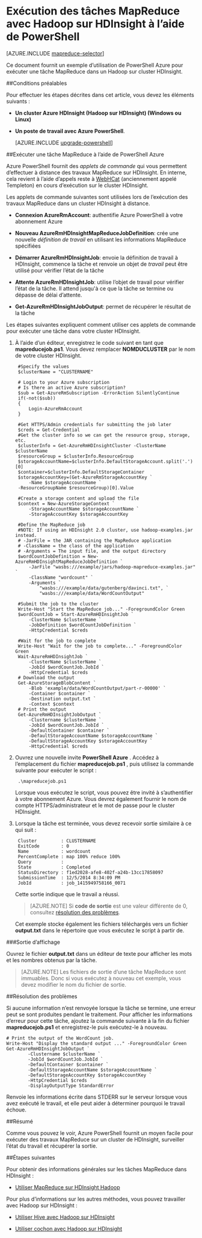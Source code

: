 <properties
   pageTitle="Utiliser MapReduce et PowerShell avec Hadoop | Microsoft Azure"
   description="Découvrez comment utiliser PowerShell pour effectuer à distance des travaux MapReduce avec Hadoop sur HDInsight."
   services="hdinsight"
   documentationCenter=""
   authors="Blackmist"
   manager="jhubbard"
   editor="cgronlun"
    tags="azure-portal"/>

<tags
   ms.service="hdinsight"
   ms.devlang="na"
   ms.topic="article"
   ms.tgt_pltfrm="na"
   ms.workload="big-data"
   ms.date="08/29/2016"
   ms.author="larryfr"/>

# <a name="run-mapreduce-jobs-with-hadoop-on-hdinsight-using-powershell"></a>Exécution des tâches MapReduce avec Hadoop sur HDInsight à l’aide de PowerShell

[AZURE.INCLUDE [mapreduce-selector](../../includes/hdinsight-selector-use-mapreduce.md)]

Ce document fournit un exemple d’utilisation de PowerShell Azure pour exécuter une tâche MapReduce dans un Hadoop sur cluster HDInsight.

##<a id="prereq"></a>Conditions préalables

Pour effectuer les étapes décrites dans cet article, vous devez les éléments suivants :

- **Un cluster Azure HDInsight (Hadoop sur HDInsight) (Windows ou Linux)**

- **Un poste de travail avec Azure PowerShell**.

    [AZURE.INCLUDE [upgrade-powershell](../../includes/hdinsight-use-latest-powershell.md)]

##<a id="powershell"></a>Exécuter une tâche MapReduce à l’aide de PowerShell Azure

Azure PowerShell fournit des *applets de commande* qui vous permettent d’effectuer à distance des travaux MapReduce sur HDInsight. En interne, cela revient à l’aide d’appels reste à [WebHCat](https://cwiki.apache.org/confluence/display/Hive/WebHCat) (anciennement appelé Templeton) en cours d’exécution sur le cluster HDInsight.

Les applets de commande suivantes sont utilisées lors de l’exécution des travaux MapReduce dans un cluster HDInsight à distance.

* **Connexion AzureRmAccount**: authentifie Azure PowerShell à votre abonnement Azure

* **Nouveau AzureRmHDInsightMapReduceJobDefinition**: crée une nouvelle *définition de travail* en utilisant les informations MapReduce spécifiées

* **Démarrer AzureRmHDInsightJob**: envoie la définition de travail à HDInsight, commence la tâche et renvoie un objet de *travail* peut être utilisé pour vérifier l’état de la tâche

* **Attente AzureRmHDInsightJob**: utilise l’objet de travail pour vérifier l’état de la tâche. Il attend jusqu'à ce que la tâche se termine ou dépasse de délai d’attente.

* **Get-AzureRmHDInsightJobOutput**: permet de récupérer le résultat de la tâche

Les étapes suivantes expliquent comment utiliser ces applets de commande pour exécuter une tâche dans votre cluster HDInsight.

1. À l’aide d’un éditeur, enregistrez le code suivant en tant que **mapreducejob.ps1**. Vous devez remplacer **NOMDUCLUSTER** par le nom de votre cluster HDInsight.

        #Specify the values
        $clusterName = "CLUSTERNAME"
                
        # Login to your Azure subscription
        # Is there an active Azure subscription?
        $sub = Get-AzureRmSubscription -ErrorAction SilentlyContinue
        if(-not($sub))
        {
            Login-AzureRmAccount
        }

        #Get HTTPS/Admin credentials for submitting the job later
        $creds = Get-Credential
        #Get the cluster info so we can get the resource group, storage, etc.
        $clusterInfo = Get-AzureRmHDInsightCluster -ClusterName $clusterName
        $resourceGroup = $clusterInfo.ResourceGroup
        $storageAccountName=$clusterInfo.DefaultStorageAccount.split('.')[0]
        $container=$clusterInfo.DefaultStorageContainer
        $storageAccountKey=(Get-AzureRmStorageAccountKey `
            -Name $storageAccountName `
        -ResourceGroupName $resourceGroup)[0].Value

        #Create a storage content and upload the file
        $context = New-AzureStorageContext `
            -StorageAccountName $storageAccountName `
            -StorageAccountKey $storageAccountKey
            
        #Define the MapReduce job
        #NOTE: If using an HDInsight 2.0 cluster, use hadoop-examples.jar instead.
        # -JarFile = the JAR containing the MapReduce application
        # -ClassName = the class of the application
        # -Arguments = The input file, and the output directory
        $wordCountJobDefinition = New-AzureRmHDInsightMapReduceJobDefinition `
            -JarFile "wasbs:///example/jars/hadoop-mapreduce-examples.jar" `
            -ClassName "wordcount" `
            -Arguments `
                "wasbs:///example/data/gutenberg/davinci.txt", `
                "wasbs:///example/data/WordCountOutput"

        #Submit the job to the cluster
        Write-Host "Start the MapReduce job..." -ForegroundColor Green
        $wordCountJob = Start-AzureRmHDInsightJob `
            -ClusterName $clusterName `
            -JobDefinition $wordCountJobDefinition `
            -HttpCredential $creds

        #Wait for the job to complete
        Write-Host "Wait for the job to complete..." -ForegroundColor Green
        Wait-AzureRmHDInsightJob `
            -ClusterName $clusterName `
            -JobId $wordCountJob.JobId `
            -HttpCredential $creds
        # Download the output
        Get-AzureStorageBlobContent `
            -Blob 'example/data/WordCountOutput/part-r-00000' `
            -Container $container `
            -Destination output.txt `
            -Context $context
        # Print the output
        Get-AzureRmHDInsightJobOutput `
            -Clustername $clusterName `
            -JobId $wordCountJob.JobId `
            -DefaultContainer $container `
            -DefaultStorageAccountName $storageAccountName `
            -DefaultStorageAccountKey $storageAccountKey `
            -HttpCredential $creds
            
2. Ouvrez une nouvelle invite **PowerShell Azure** . Accédez à l’emplacement du fichier **mapreducejob.ps1** , puis utilisez la commande suivante pour exécuter le script :

        .\mapreducejob.ps1
    
    Lorsque vous exécutez le script, vous pouvez être invité à s’authentifier à votre abonnement Azure. Vous devrez également fournir le nom de compte HTTPS/administrateur et le mot de passe pour le cluster HDInsight.

3. Lorsque la tâche est terminée, vous devez recevoir sortie similaire à ce qui suit :

        Cluster         : CLUSTERNAME
        ExitCode        : 0
        Name            : wordcount
        PercentComplete : map 100% reduce 100%
        Query           :
        State           : Completed
        StatusDirectory : f1ed2028-afe8-402f-a24b-13cc17858097
        SubmissionTime  : 12/5/2014 8:34:09 PM
        JobId           : job_1415949758166_0071

    Cette sortie indique que le travail a réussi.

    > [AZURE.NOTE] Si **code de sortie** est une valeur différente de 0, consultez [résolution des problèmes](#troubleshooting).

    Cet exemple stocke également les fichiers téléchargés vers un fichier **output.txt** dans le répertoire que vous exécutez le script à partir de.

###<a name="view-output"></a>Sortie d’affichage

Ouvrez le fichier **output.txt** dans un éditeur de texte pour afficher les mots et les nombres obtenus par la tâche.

> [AZURE.NOTE] Les fichiers de sortie d’une tâche MapReduce sont immuables. Donc si vous exécutez à nouveau cet exemple, vous devez modifier le nom du fichier de sortie.

##<a id="troubleshooting"></a>Résolution des problèmes

Si aucune information n’est renvoyée lorsque la tâche se termine, une erreur peut se sont produites pendant le traitement. Pour afficher les informations d’erreur pour cette tâche, ajoutez la commande suivante à la fin du fichier **mapreducejob.ps1** et enregistrez-le puis exécutez-le à nouveau.

    # Print the output of the WordCount job.
    Write-Host "Display the standard output ..." -ForegroundColor Green
    Get-AzureRmHDInsightJobOutput `
            -Clustername $clusterName `
            -JobId $wordCountJob.JobId `
            -DefaultContainer $container `
            -DefaultStorageAccountName $storageAccountName `
            -DefaultStorageAccountKey $storageAccountKey `
            -HttpCredential $creds `
            -DisplayOutputType StandardError

Renvoie les informations écrite dans STDERR sur le serveur lorsque vous avez exécuté le travail, et elle peut aider à déterminer pourquoi le travail échoue.

##<a id="summary"></a>Résumé

Comme vous pouvez le voir, Azure PowerShell fournit un moyen facile pour exécuter des travaux MapReduce sur un cluster de HDInsight, surveiller l’état du travail et récupérer la sortie.

##<a id="nextsteps"></a>Étapes suivantes

Pour obtenir des informations générales sur les tâches MapReduce dans HDInsight :

* [Utiliser MapReduce sur HDInsight Hadoop](hdinsight-use-mapreduce.md)

Pour plus d’informations sur les autres méthodes, vous pouvez travailler avec Hadoop sur HDInsight :

* [Utiliser Hive avec Hadoop sur HDInsight](hdinsight-use-hive.md)

* [Utiliser cochon avec Hadoop sur HDInsight](hdinsight-use-pig.md)
